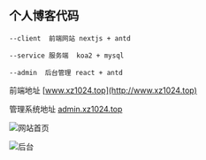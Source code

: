 ## 个人博客代码

```
--client  前端网站 nextjs + antd  

--service 服务端  koa2 + mysql

--admin  后台管理 react + antd
```
前端地址 [www.xz1024.top](http://www.xz1024.top)

管理系统地址 [admin.xz1024.top](http://admin.xz1024.top)


![网站首页](https://lianxiaozhuang.oss-cn-beijing.aliyuncs.com/xz1024/img/system/readme1.png)
 
![后台](https://lianxiaozhuang.oss-cn-beijing.aliyuncs.com/xz1024/img/system/readme3.png)



